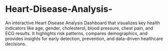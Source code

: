 # Heart-Disease-Analysis-
An interactive Heart Disease Analysis Dashboard that visualizes key health indicators like age, gender, cholesterol, blood pressure, chest pain, and ECG results. It highlights risk patterns, compares demographics, and provides insights for early detection, prevention, and data-driven healthcare decisions.
